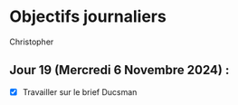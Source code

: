 # Objectifs journaliers

Christopher

## Jour 19 (Mercredi 6 Novembre 2024) :

- [x] Travailler sur le brief Ducsman
